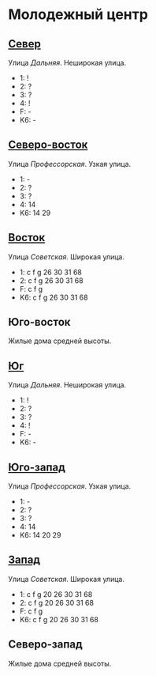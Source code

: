# Молодежный центр

## [Север](./10570070.md)

Улица *Дальняя*.
Неширокая улица.

* 1:    !
* 2:    ?
* 3:    ?
* 4:    !
* F:    -
* K6:   -

## [Северо-восток](./10585075.md)

Улица *Профессорская*.
Узкая улица.

* 1:    -
* 2:    ?
* 3:    ?
* 4:    14
* K6:   14  29

## [Восток](./585080.md)

Улица *Советская*.
Широкая улица.

* 1:    c   f   g
        26  30  31  68
* 2:    c   f   g
        26  30  31  68
* F:    c   f   g
* K6:   c   f   g
        26  30  31  68

## Юго-восток

Жилые дома средней высоты.

## [Юг](./570085.md)

Улица *Дальняя*.
Неширокая улица.

* 1:    !
* 2:    ?
* 3:    ?
* 4:    !
* F:    -
* K6:   -

## [Юго-запад](./565085.md)

Улица *Профессорская*.
Узкая улица.

* 1:    -
* 2:    ?
* 3:    ?
* 4:    14
* K6:   14  20  29

## [Запад](./560080.md)

Улица *Советская*.
Широкая улица.

* 1:    c   f   g
        20  26  30  31  68
* 2:    c   f   g
        20  26  30  31  68
* F:    c   f   g
* K6:   c   f   g
        20  26  30  31  68

## Северо-запад

Жилые дома средней высоты.

